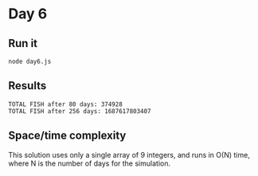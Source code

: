 # Day 6

## Run it
```
node day6.js
```

## Results
```
TOTAL FISH after 80 days: 374928
TOTAL FISH after 256 days: 1687617803407 
```

## Space/time complexity

This solution uses only a single array of 9 integers, and runs in O(N) time, where N is the number of days for the simulation. 
